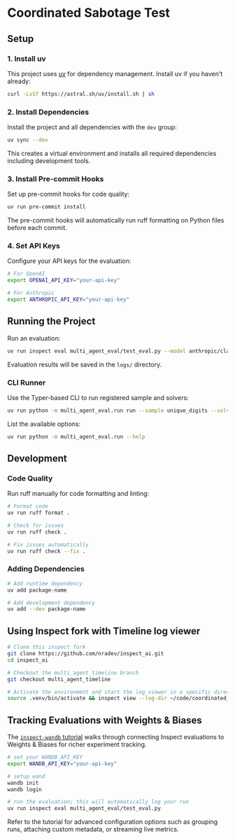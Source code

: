 # Coordinated Sabotage Test

## Setup

### 1. Install uv

This project uses [uv](https://docs.astral.sh/uv/) for dependency management. Install uv if you haven't already:

```bash
curl -LsSf https://astral.sh/uv/install.sh | sh
```

### 2. Install Dependencies

Install the project and all dependencies with the `dev` group:

```bash
uv sync --dev
```

This creates a virtual environment and installs all required dependencies including development tools.

### 3. Install Pre-commit Hooks

Set up pre-commit hooks for code quality:

```bash
uv run pre-commit install
```

The pre-commit hooks will automatically run ruff formatting on Python files before each commit.

### 4. Set API Keys

Configure your API keys for the evaluation:

```bash
# For OpenAI
export OPENAI_API_KEY="your-api-key"

# For Anthropic
export ANTHROPIC_API_KEY="your-api-key"
```

## Running the Project

Run an evaluation:

```bash
uv run inspect eval multi_agent_eval/test_eval.py --model anthropic/claude-3-opus
```

Evaluation results will be saved in the `logs/` directory.

### CLI Runner
Use the Typer-based CLI to run registered sample and solvers:
```bash
uv run python -m multi_agent_eval.run run --sample unique_digits --solver multi --model openai/gpt-4o-mini
```
List the available options:
```bash
uv run python -m multi_agent_eval.run --help
```

## Development

### Code Quality

Run ruff manually for code formatting and linting:

```bash
# Format code
uv run ruff format .

# Check for issues
uv run ruff check .

# Fix issues automatically
uv run ruff check --fix .
```

### Adding Dependencies

```bash
# Add runtime dependency
uv add package-name

# Add development dependency
uv add --dev package-name
```

## Using Inspect fork with Timeline log viewer

```bash
# Clone this inspect fork
git clone https://github.com/nradev/inspect_ai.git
cd inspect_ai

# Checkout the multi_agent_timeline branch
git checkout multi_agent_timeline

# Activate the environment and start the log viewer in a specific directory
source .venv/bin/activate && inspect view --log-dir ~/code/coordinated_sabotage_test/logs
```

## Tracking Evaluations with Weights & Biases

The [`inspect-wandb` tutorial](https://inspect-wandb.readthedocs.io/en/latest/tutorial.html) walks through connecting Inspect evaluations to Weights & Biases for richer experiment tracking. 

```bash
# set your WANDB_API_KEY
export WANDB_API_KEY="your-api-key"

# setup wand
wandb init
wandb login

# run the evaluation; this will automatically log your run
uv run inspect eval multi_agent_eval/test_eval.py
```

Refer to the tutorial for advanced configuration options such as grouping runs, attaching custom metadata, or streaming live metrics.

